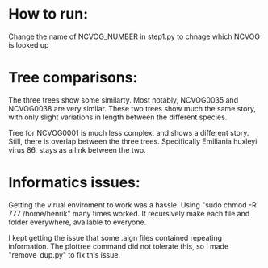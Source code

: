 # How to run:

Change the name of NCVOG_NUMBER in step1.py to chnage which NCVOG is looked up

# Tree comparisons:

The three trees show some similarty.
Most notably, NCVOG0035 and NCVOG0038 are very similar.
These two trees show much the same story, with only slight variations in length between the different species.

Tree for NCVOG0001 is much less complex, and shows a different story.
Still, there is overlap between the three trees. Specifically Emiliania huxleyi virus 86, stays as a link between the two. 

# Informatics issues:

Getting the virual enviroment to work was a hassle. Using
"sudo chmod -R 777 /home/henrik" many times worked. It recursively make each file and folder everywhere, available to everyone. 

I kept getting the issue that some .algn files contained repeating information. The plottree
command did not tolerate this, so i made "remove_dup.py" to fix this issue. 

